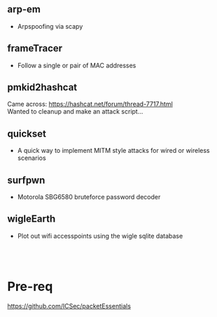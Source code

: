 ## arp-em
* Arpspoofing via scapy

## frameTracer
* Follow a single or pair of MAC addresses

## pmkid2hashcat
Came across:
https://hashcat.net/forum/thread-7717.html</br>
Wanted to cleanup and make an attack script...

## quickset
* A quick way to implement MITM style attacks for wired or wireless scenarios

## surfpwn
* Motorola SBG6580 bruteforce password decoder

## wigleEarth
* Plot out wifi accesspoints using the wigle sqlite database
</br></br>
</br></br>
# Pre-req
https://github.com/ICSec/packetEssentials

